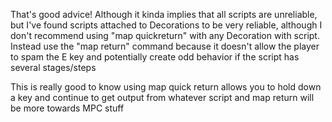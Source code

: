 That's good advice!  Although it kinda implies that all scripts are unreliable, but I've found scripts attached to Decorations to be very reliable, although I don't recommend using "map quickreturn" with any Decoration with script. Instead use the "map return" command because it doesn't allow the player to spam the E key and potentially create odd behavior if the script has several stages/steps 


This is really good to know using map quick return allows you to hold down a key and continue to get output from whatever script and map return will be more towards MPC stuff
